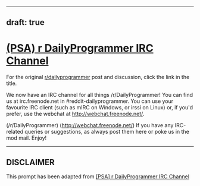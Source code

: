 ---
draft: true
----

# [(PSA)  r DailyProgrammer IRC Channel](https://www.reddit.com/r/dailyprogrammer/comments/2dtqr7/psa_rdailyprogrammer_irc_channel/)

For the original [r/dailyprogrammer](https://www.reddit.com/r/dailyprogrammer/) post and discussion, click the link in the title.

We now have an IRC channel for all things /r/DailyProgrammer! You can find us at irc.freenode.net in #reddit-dailyprogrammer. You can use your favourite IRC client (such as mIRC on Windows, or irssi on Linux) or, if you'd prefer, use the webchat at http://webchat.freenode.net/.

(/r/DailyProgrammer)
(http://webchat.freenode.net/)
If you have any IRC-related queries or suggestions, as always post them here or poke us in the mod mail. Enjoy!


----
## **DISCLAIMER**
This prompt has been adapted from [[PSA]  r DailyProgrammer IRC Channel](https://www.reddit.com/r/dailyprogrammer/comments/2dtqr7/psa_rdailyprogrammer_irc_channel/
)
